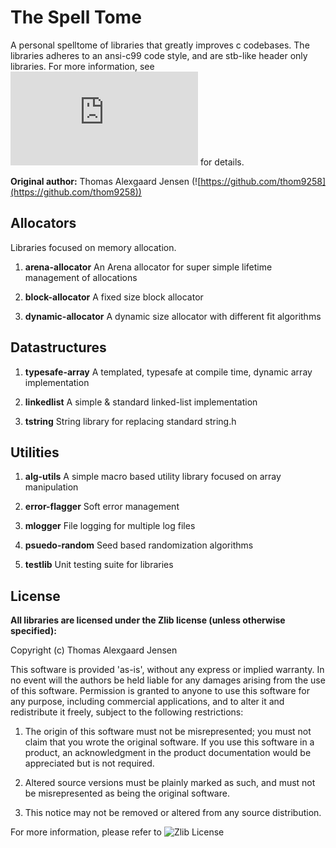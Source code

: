 # The Spell Tome

A personal spelltome of libraries that greatly improves c codebases.
The libraries adheres to an ansi-c99 code style, and are stb-like header only
libraries. For more information, see
![stb](https://nothings.org/stb/stb_h.html)
for details.

__Original author:__ Thomas Alexgaard Jensen (![https://github.com/thom9258](https://github.com/thom9258))

## Allocators

Libraries focused on memory allocation.

1. __arena-allocator__ An Arena allocator for super simple lifetime management of allocations

2. __block-allocator__ A fixed size block allocator

3. __dynamic-allocator__ A dynamic size allocator with different fit algorithms

## Datastructures

1. __typesafe-array__ A templated, typesafe at compile time, dynamic array implementation

2. __linkedlist__ A simple & standard linked-list implementation

3. __tstring__ String library for replacing standard string.h

## Utilities

1. __alg-utils__ A simple macro based utility library focused on array manipulation

3. __error-flagger__ Soft error management

4. __mlogger__ File logging for multiple log files

5. __psuedo-random__ Seed based randomization algorithms

6. __testlib__ Unit testing suite for libraries

## License

__All libraries are licensed under the Zlib license (unless otherwise specified):__

Copyright (c) Thomas Alexgaard Jensen

This software is provided 'as-is', without any express or implied warranty.
In no event will the authors be held liable for any damages arising from
the use of this software.
Permission is granted to anyone to use this software for any purpose,
including commercial applications, and to alter it and redistribute it
freely, subject to the following restrictions:

1. The origin of this software must not be misrepresented; you must not
   claim that you wrote the original software. If you use this software in
   a product, an acknowledgment in the product documentation would be
   appreciated but is not required.

2. Altered source versions must be plainly marked as such, and must not be
   misrepresented as being the original software.

3. This notice may not be removed or altered from any source distribution.

For more information, please refer to
![Zlib License](https://choosealicense.com/licenses/zlib/)


